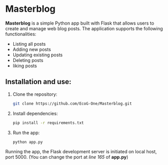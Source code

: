 # Masterblog

**Masterblog** is a simple Python app built with Flask that allows users to create and manage web blog posts. The application supports the following functionalities:

- Listing all posts
- Adding new posts
- Updating existing posts
- Deleting posts
- liking posts

## Installation and use:

1. Clone the repository:
   ```bash
   git clone https://github.com/EcoG-One/Masterblog.git
   ```

2. Install dependencies:
   ```bash
   pip install -r requirements.txt
   ```

3. Run the app:
   ```bash
   python app.py
   ```

Running the app, the Flask development server is initiated on local host, port 5000. (You can change the port at *line 165* of **app.py**)
